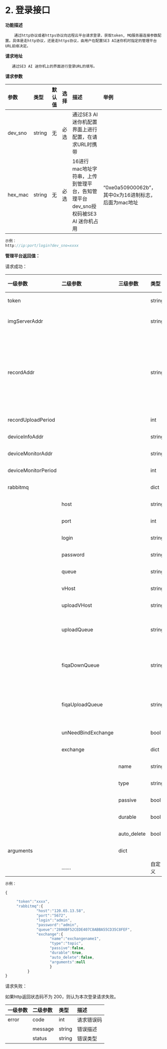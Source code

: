 # 2. 登录接口

**功能描述**

```text
    通过http协议或者https协议向远程云平台请求登录，获取token, MQ服务器连接参数配置。具体是走http协议，还是走https协议，由用户在配置SE3 AI迷你机时指定的管理平台URL前缘决定。
```

**请求地址**

```text
   通过SE3 AI 迷你机上的界面进行登录URL的填写。
```

**请求参数**

| 参数 | 类型 | 默认值 | 选择 | 描述 | 举例 |
| :--- | :--- | :--- | :--- | :--- | :--- |
| dev\_sno | string | 无 | 必选 | 通过SE3 AI 迷你机配置界面上进行配置，在请求URL时携带 |  |
| hex\_mac | string | 无 | 必选 | 16进行mac地址字符串，上传到管理平台，告知管理平台dev\_sno授权码被SE3 AI 迷你机占用 | “0xe0a50900062b”，其中0x为16进制标志，后面为mac地址 |

```javascript
示例：
http://ip:port/login?dev_sno=xxxx
```

**管理平台返回值：**

请求成功：

| **一级参数** | **二级参数** | **三级参数** | **类型** | **选择** | **描述** |
| :--- | :--- | :--- | :--- | :--- | :--- |
| token |  |  | string | **必选** | 请求云平台接口需要携带的参数 |
| imgServerAddr |  |  | string | 可选 | 图片服务器URL，用于获取用户照片。如果下发得图片中是相对路径，则需要填写此地址。 |
| recordAddr |  |  | string | 可选 | 管理平台URL列表，每个URL（可以为绝对地址，也可以相对地址）间以逗号分隔。 用于接收“人员通行记录”。 如：  示例1："/getRecord , /getRecord2",  示例2："/getRecord , [https://xxxx.com/getBackupRecord](https://xxxx.com/getBackupRecord)"  示例3："[http://xxx.com/getRecord](http://xxx.com/getRecord), [http://xxx.com/getBackupRecord](http://xxx.com/getBackupRecord)" |
| recordUploadPeriod |  |  | int | 可选 | 通行记录周期上传时间，大于等于1秒，默认值为5秒 |
| deviceInfoAddr |  |  | string | 可选 | 管理平台URL（相对地址），用于接收“设备添加事件”。如：/getDeviceInfo |
| deviceMonitorAddr |  |  | string | 可选 | 管理平台URL \(相对地址\) ， 用于设置设备状态上报得周期，默认20秒 |
| deviceMonitorPeriod |  |  | int | 可选 | 管理平台URL \(相对地址\) ， 用于设置设备状态上报得周期，默认20秒 |
| rabbitmq |  |  | dict | **必选** | MQ服务器配置参数集合 |
|  | host |  | string | **必选** | MQ服务器地址, 如 mq.xxx.com |
|  | port |  | int | **必选** | MQ服务器连接端口 |
|  | login |  | string | **必选** | MQ服务器登录用户名 |
|  | password |  | string | **必选** | MQ服务器连接密码 |
|  | queue |  | string | **必选** | MQ消息下发队列 |
|  | vHost |  | string | 可选 | MQ服务器登录用户名及下发队列所在虚拟主机.如果不指定，默认为"/"。 |
|  | uploadVHost |  | string | 可选 | MQ服务器上报队列所在虚拟主机。如果不指定，默认为"/"。 |
|  | uploadQueue |  | string | 可选 | MQ消息上传队列, 可以选择不通过MQ消息队列回传结果, 在uploadVHost虚拟主机下。默认是不支持MQ消息上传（即单向通信）。 |
|  | fiqaDownQueue |  | string | 可选 | 人脸图片质量检测\(FIQA\)命令下发队列。  注意：当把SE3 AI迷你机用作图片质量校验服务器时，需要下发此栏位。否则不支持通过MQ命令进行FIQA校验功能。 |
|  | fiqaUploadQueue |  | string | 可选 | 人脸图片质量检测\(FIQA\)命令结果上传队列。  注意：当把SE3 AI迷你机用作图片质量校验服务器时，需要下发此栏位。否则不支持通过MQ命令进行FIQA校验功能。 |
|  | unNeedBindExchange |  | bool | 可选 | 消息队列是否需要绑定到交换机， 默认为false， 即需要绑定到消息队列。 |
|  | exchange |  | dict | **必选** |  |
|  |  | name | string | **必选** | 交换机名称 |
|  |  | type | string | **必选** | 交换机类型 |
|  |  | passive | bool | **必选** | 检查交换机是否存在，默认为false |
|  |  | durable | bool | **必选** | 队列持久化标志，true为持久化队列 |
|  |  | auto\_delete | bool | **必选** | 自动删除 |
| arguments |  | dict |  | **必选** | 扩展参数 |
|  | ....... |  | 自定义 | 可选 | 保留将来用于下发MQ服务器其它配置信息。 |

```javascript
示例：

{ 

     "token":"xxxx",
     "rabbitmq":{
              "host":"120.65.13.58",
              "port":"5672",
              "login":"admin",
              "password":"admin",
              "queue":"2806BF52CEDE407C8ABBA55CD35C8FEF",
              "exchange":{
                    "name":"exchangename1",
                    "type":"topic",
                    "passive":false,
                    "durable":true,
                    "auto_delete":false,
                    "arguments":null
                    }
          }
}
```

请求失败：

如果http返回状态码不为 200，则认为本次登录请求失败。

| **一级参数** | **二级参数** | **类型** | **描述** |
| :--- | :--- | :--- | :--- |
| error | code | int | 请求错误码 |
|  | message | string | 错误描述 |
|  | status | string | 错误类型 |


